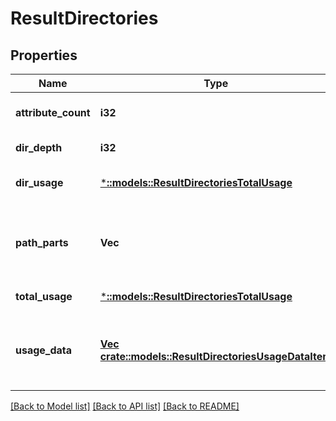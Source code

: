 # ResultDirectories

## Properties
Name | Type | Description | Notes
------------ | ------------- | ------------- | -------------
**attribute_count** | **i32** | User attribute count. | [default to null]
**dir_depth** | **i32** | Directory depth. | [default to null]
**dir_usage** | [***::models::ResultDirectoriesTotalUsage**](ResultDirectoriesTotalUsage.md) | Disk usage for current directory. | [default to null]
**path_parts** | **Vec<String>** | Directory path information from root to current directory. | [default to null]
**total_usage** | [***::models::ResultDirectoriesTotalUsage**](ResultDirectoriesTotalUsage.md) | Disk usage from root. | [default to null]
**usage_data** | [**Vec <crate::models::ResultDirectoriesUsageDataItem>**](ResultDirectoriesUsageDataItem.md) | Disk usage for all of immediate children of the current directory. | [default to null]

[[Back to Model list]](../README.md#documentation-for-models) [[Back to API list]](../README.md#documentation-for-api-endpoints) [[Back to README]](../README.md)


